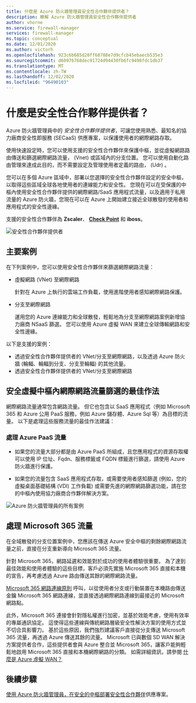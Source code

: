 ```yaml
---
title: 什麼是 Azure 防火牆管理員安全性合作夥伴提供者？
description: 瞭解 Azure 防火牆管理員安全性合作夥伴提供者
author: vhorne
ms.service: firewall-manager
services: firewall-manager
ms.topic: conceptual
ms.date: 12/01/2020
ms.author: victorh
ms.openlocfilehash: 923c6b685d20ff68788e7d9cfcb45ebaecb535e3
ms.sourcegitcommit: d60976768dec91724d94430fb6fc9498fdc1db37
ms.translationtype: MT
ms.contentlocale: zh-TW
ms.lasthandoff: 12/02/2020
ms.locfileid: "96490103"
---
```

# <a name="what-are-security-partner-providers"></a>什麼是安全性合作夥伴提供者？

Azure 防火牆管理員中的 *安全性合作夥伴提供者*，可讓您使用熟悉、最知名的協力廠商安全性即服務 (SECaaS) 供應專案，以保護使用者的網際網路存取。

使用快速設定時，您可以使用支援的安全性合作夥伴來保護中樞，並從虛擬網路路由傳送和篩選網際網路流量， (Vnet) 或區域內的分支位置。 您可以使用自動化路由管理來達成此目的，而不需要設定及管理使用者定義的路由， (Udr) 。

您可以在多個 Azure 區域中，部署以您選擇的安全性合作夥伴設定的安全中樞，以取得這些區域全球各地使用者的連線能力和安全性。 您現在可以在受保護的中樞內使用安全性合作夥伴提供的網際網路/SaaS 應用程式流量，以及適用于私用流量的 Azure 防火牆，您現在可以在 Azure 上開始建立接近全球散發的使用者和應用程式的安全性邊緣。

支援的安全性合作夥伴為 **Zscaler**、 **[Check Point](check-point-overview.md)** 和 **iboss**。

![安全性合作夥伴提供者](media/trusted-security-partners/trusted-security-partners.png)

## <a name="key-scenarios"></a>主要案例

在下列案例中，您可以使用安全性合作夥伴來篩選網際網路流量：

- 虛擬網路 (VNet) 至網際網路

   針對在 Azure 上執行的雲端工作負載，使用進階使用者感知網際網路保護。

- 分支至網際網路

   運用您的 Azure 連線能力和全球散發，輕鬆地為分支至網際網路案例新增協力廠商 NSaaS 篩選。 您可以使用 Azure 虛擬 WAN 來建立全球傳輸網路和安全性邊緣。

以下是支援的案例：
- 透過安全性合作夥伴提供者的 VNet/分支至網際網路，以及透過 Azure 防火牆 (輪輻、輪輻到分支、分支至輪輻) 的其他流量。
- 透過安全性合作夥伴提供者的 VNet/分支至網際網路

## <a name="best-practices-for-internet-traffic-filtering-in-secured-virtual-hubs"></a>安全虛擬中樞內網際網路流量篩選的最佳作法

網際網路流量通常包含網路流量。 但它也包含以 SaaS 應用程式（例如 Microsoft 365 和 Azure 公用 PaaS 服務，例如 Azure 儲存體、Azure Sql 等）為目標的流量。 以下是處理這些服務流量的最佳作法建議：

### <a name="handling-azure-paas-traffic"></a>處理 Azure PaaS 流量
 
- 如果您的流量大部分都是由 Azure PaaS 所組成，且您應用程式的資源存取權可以使用 IP 位址、Fqdn、服務標籤或 FQDN 標籤進行篩選，請使用 Azure 防火牆進行保護。

- 如果您的流量包含 SaaS 應用程式存取，或需要使用者感知篩選 (例如，您的虛擬桌面基礎結構 (VDI) 工作負載) 或需要先進的網際網路篩選功能，請在您的中樞內使用協力廠商合作夥伴解決方案。

![Azure 防火牆管理員的所有案例](media/trusted-security-partners/all-scenarios.png)

## <a name="handling-microsoft-365-traffic"></a>處理 Microsoft 365 流量

在全域散發的分支位置案例中，您應該在傳送 Azure 安全中樞的剩餘網際網路流量之前，直接在分支重新導向 Microsoft 365 流量。

針對 Microsoft 365，網路延遲和效能對於成功的使用者體驗很重要。 為了達到最佳效能和使用者體驗的這些目標，客戶必須先實施 Microsoft 365 直接和本機的宣告，再考慮透過 Azure 路由傳送其餘的網際網路流量。

[Microsoft 365 網路連線原則](/microsoft-365/enterprise/microsoft-365-network-connectivity-principles) 呼叫，以從使用者分支或行動裝置在本機路由傳送金鑰 Microsoft 365 網路連線，並直接透過網際網路連線到最接近的 Microsoft 網路點。

此外，Microsoft 365 連接會針對隱私權進行加密，並基於效能考慮，使用有效率的專屬通訊協定。 這使得這些連線與傳統網路層級安全性解決方案的使用方式並不切合具影響力。 基於這些原因，我們強烈建議客戶直接從分支傳送 Microsoft 365 流量，再透過 Azure 傳送其餘的流量。 Microsoft 已與數個 SD WAN 解決方案提供者合作，這些提供者會與 Azure 整合並 Microsoft 365，讓客戶能夠輕鬆地啟用 Microsoft 365 直接和本機網際網路的分類。 如需詳細資訊，請參閱 [什麼是 Azure 虛擬 WAN？](../virtual-wan/virtual-wan-about.md)

## <a name="next-steps"></a>後續步驟

[使用 Azure 防火牆管理員，在安全的中樞部署安全性合作夥伴](deploy-trusted-security-partner.md)供應專案。
